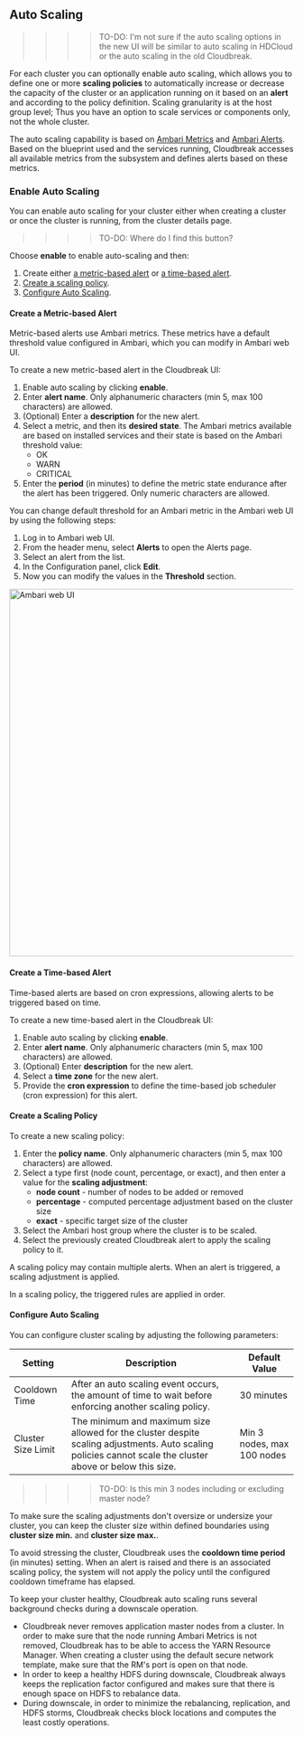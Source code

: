 ## Auto Scaling 

>>>>TO-DO: I'm not sure if the auto scaling options in the new UI will be similar to auto scaling in HDCloud or the auto scaling in the old Cloudbreak. 

For each cluster you can optionally enable auto scaling, which allows you to define one or more **scaling policies** to automatically increase or decrease the capacity of the cluster or an application running on it based on an **alert** and according to the policy definition. Scaling granularity is at the host group level; Thus you have an option to scale services or components only, not the whole cluster.

The auto scaling capability is based on [Ambari Metrics](https://cwiki.apache.org/confluence/display/AMBARI/Metrics) and [Ambari Alerts](https://cwiki.apache.org/confluence/display/AMBARI/Alerts). Based on the blueprint used and the services running, Cloudbreak accesses all available metrics from the subsystem and defines alerts based on these metrics.


### Enable Auto Scaling

You can enable auto scaling for your cluster either when creating a cluster or once the cluster is running, from the cluster details page. 

>>>>TO-DO: Where do I find this button? 

Choose **enable** to enable auto-scaling and then:

1. Create either [a metric-based alert](#create-a-metric-based-alert) or [a time-based alert](#create-a-time-based-alert).  
2. [Create a scaling policy](#create-a-scaling-policy).    
3. [Configure Auto Scaling](#configure-auto-scaling).  


#### Create a Metric-based Alert

Metric-based alerts use Ambari metrics. These metrics have a default threshold value configured in Ambari, which you can modify in Ambari web UI.

To create a new metric-based alert in the Cloudbreak UI:

1. Enable auto scaling by clicking **enable**.  
1. Enter **alert name**. Only alphanumeric characters (min 5, max 100 characters) are allowed.  
1. (Optional) Enter a **description** for the new alert.  
1. Select a metric, and then its **desired state**. The Ambari metrics available are based on installed services and their state is based on the Ambari threshold value:  
    * OK  
    * WARN  
    * CRITICAL  
1. Enter the **period** (in minutes) to define the metric state endurance after the alert has been triggered. Only numeric characters are allowed.

You can change default threshold for an Ambari metric in the Ambari web UI by using the following steps:

1. Log in to Ambari web UI.  
2. From the header menu, select **Alerts** to open the Alerts page.  
3. Select an alert from the list.  
4. In the Configuration panel, click **Edit**.  
5. Now you can modify the values in the **Threshold** section.

<a href="../images/ambari_threshold.png" target="_blank" title="click to enlarge"><img src="../images/ambari_threshold.png" width="650" title="Ambari web UI"></a> 


#### Create a Time-based Alert

Time-based alerts are based on cron expressions, allowing alerts to be triggered based on time.

To create a new time-based alert in the Cloudbreak UI:

1. Enable auto scaling by clicking **enable**.  
1. Enter **alert name**. Only alphanumeric characters (min 5, max 100 characters) are allowed.  
2. (Optional) Enter **description** for the new alert.   
3. Select a **time zone** for the new alert.    
4. Provide the **cron expression** to define the time-based job scheduler (cron expression) for this alert.


#### Create a Scaling Policy 

To create a new scaling policy:

1. Enter the **policy name**. Only alphanumeric characters (min 5, max 100 characters) are allowed.
2. Select a type first (node count, percentage, or exact), and then enter a value for the **scaling adjustment**:
    * **node count** - number of nodes to be added or removed
    * **percentage** - computed percentage adjustment based on the cluster size
    * **exact** - specific target size of the cluster
3. Select the Ambari host group where the cluster is to be scaled.  
3. Select the previously created Cloudbreak alert to apply the scaling policy to it.  

A scaling policy may contain multiple alerts. When an alert is triggered, a scaling adjustment is applied.

In a scaling policy, the triggered rules are applied in order.


#### Configure Auto Scaling 

You can configure cluster scaling by adjusting the following parameters:

| Setting	| Description |	Default Value |
|---|---|---|
| Cooldown Time | After an auto scaling event occurs, the amount of time to wait before enforcing another scaling policy.	| 30 minutes |
| Cluster Size Limit |	The minimum and maximum size allowed for the cluster despite scaling adjustments. Auto scaling policies cannot scale the cluster above or below this size.	 | Min 3 nodes, max 100 nodes | 

>>>>TO-DO: Is this min 3 nodes including or excluding master node? 

To make sure the scaling adjustments don't oversize or undersize your cluster, you can keep the cluster size within defined boundaries using **cluster size min.** and **cluster size max.**.

To avoid stressing the cluster, Cloudbreak uses the **cooldown time period** (in minutes) setting. When an alert is raised and there is an associated scaling policy, the system will not apply the policy until the configured cooldown timeframe has elapsed.

To keep your cluster healthy, Cloudbreak auto scaling runs several background checks during a downscale operation.

* Cloudbreak never removes application master nodes from a cluster. In order to make sure that the node running Ambari Metrics is not removed, Cloudbreak has to be able to access the YARN Resource Manager. When creating a cluster using the default secure network template, make sure that the RM's port is open on that node.  
* In order to keep a healthy HDFS during downscale, Cloudbreak always keeps the replication factor configured and makes sure that there is enough space on HDFS to rebalance data.  
* During downscale, in order to minimize the rebalancing, replication, and HDFS storms, Cloudbreak checks block locations and computes the least costly operations.  

